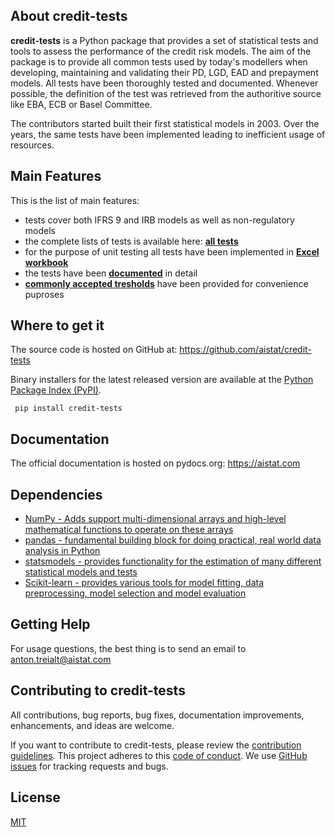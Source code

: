 ## About credit-tests

**credit-tests** is a Python package that provides a set of statistical tests and tools to assess the performance of the credit risk models. The aim of the package is to provide all common tests used by today's modellers when developing, maintaining and validating their PD, LGD, EAD and prepayment models. All tests have been thoroughly tested and documented. Whenever possible, the definition of the test was retrieved from the authoritive source like EBA, ECB or Basel Committee.

The contributors started built their first statistical models in 2003. Over the years, the same tests have been implemented leading to inefficient usage of resources.

## Main Features
This is the list of main features:

  - tests cover both IFRS 9 and IRB models as well as non-regulatory models
  - the complete lists of tests is available here: [**all tests**][tests]
  - for the purpose of unit testing all tests have been implemented in [**Excel workbook**][tests]
  - the tests have been [**documented**][tests] in detail
  - [**commonly accepted tresholds**][tests] have been provided for convenience puproses
  
  
   [tests]:  https://aistat.com



## Where to get it
The source code is hosted on GitHub at:
https://github.com/aistat/credit-tests

Binary installers for the latest released version are available at the [Python
Package Index (PyPI)](https://pypi.org/project/credit-tests).

<code> pip install credit-tests </code>

## Documentation
The official documentation is hosted on pydocs.org: https://aistat.com

## Dependencies
- [NumPy - Adds support multi-dimensional arrays and high-level mathematical functions to operate on these arrays](https://www.numpy.org)
- [pandas - fundamental building block for doing practical, real world data analysis in Python](https://www.numpy.org)
- [statsmodels - provides functionality for the estimation of many different statistical models and tests](https://www.numpy.org)
- [Scikit-learn - provides various tools for model fitting, data preprocessing, model selection and model evaluation](https://www.numpy.org)



## Getting Help

For usage questions, the best thing is to send an email to anton.treialt@aistat.com

## Contributing to credit-tests
All contributions, bug reports, bug fixes, documentation improvements, enhancements, and ideas are welcome.

If you want to contribute to credit-tests, please review the
[contribution guidelines](CONTRIBUTING.md). This project adheres to this
[code of conduct](CODE_OF_CONDUCT.md). We use [GitHub issues](https://github.com/tensorflow/tensorflow/issues) for
tracking requests and bugs.



## License
[MIT](LICENSE)